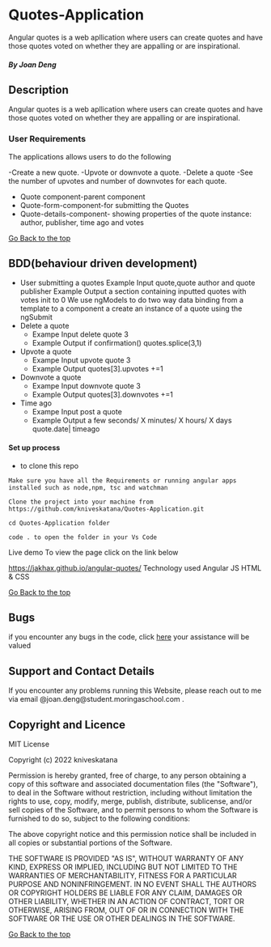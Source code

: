 # Quotes-Application
Angular quotes is a web apllication where users can create quotes and have those quotes voted on whether they are appalling or are inspirational.

##### By Joan Deng

## Description

Angular quotes is a web apllication where users can create quotes and have those quotes voted on whether they are appalling or are inspirational.

### User Requirements
The applications allows users to do the following

-Create a new quote.
-Upvote or downvote a quote.
-Delete a quote
-See the number of upvotes and number of downvotes for each quote. 

* Quote component-parent component
* Quote-form-component-for submitting the Quotes
* Quote-details-component- showing properties of the quote instance: author, publisher, time ago and votes

[Go Back to the top](#Quotes-Application)
 
## BDD(behaviour driven development)
* User submitting a quotes
Example Input quote,quote author and quote publisher
Example Output a section containing inputted quotes with votes init to 0
We use ngModels to do two way data binding from a template to a component a create an instance of a quote using the ngSubmit
* Delete a quote
  * Exampe Input delete quote 3
  * Example Output if confirmation() quotes.splice(3,1)
* Upvote a quote
  * Exampe Input upvote quote 3
  * Example Output quotes[3].upvotes +=1
* Downvote a quote
  * Exampe Input downvote quote 3
  * Example Output quotes[3].downvotes +=1
* Time ago
  * Exampe Input post a quote
  * Example Output a few seconds/ X minutes/ X hours/ X days quote.date| timeago


#### Set up process
* to clone this repo

``
Make sure you have all the Requirements or running angular apps installed such as node,npm, tsc and watchman
``

``
Clone the project into your machine from https://github.com/kniveskatana/Quotes-Application.git
``

``
cd Quotes-Application folder
``

``
code . to open the folder in your Vs Code
``


Live demo
To view the page click on the link below

https://jakhax.github.io/angular-quotes/
Technology used
Angular JS
HTML & CSS

[Go Back to the top](#Quotes-Application)

 
## Bugs
<p>if you encounter any bugs in the code, click <a href="https://github.com/kniveskatana/Quotes-Application/issues">here</a> your assistance will be valued

## Support and Contact Details
<p> If you encounter any problems running this Website, please reach out to me via email @joan.deng@student.moringaschool.com .</p>

## Copyright and Licence

MIT License

Copyright (c) 2022 kniveskatana

Permission is hereby granted, free of charge, to any person obtaining a copy
of this software and associated documentation files (the "Software"), to deal
in the Software without restriction, including without limitation the rights
to use, copy, modify, merge, publish, distribute, sublicense, and/or sell
copies of the Software, and to permit persons to whom the Software is
furnished to do so, subject to the following conditions:

The above copyright notice and this permission notice shall be included in all
copies or substantial portions of the Software.

THE SOFTWARE IS PROVIDED "AS IS", WITHOUT WARRANTY OF ANY KIND, EXPRESS OR
IMPLIED, INCLUDING BUT NOT LIMITED TO THE WARRANTIES OF MERCHANTABILITY,
FITNESS FOR A PARTICULAR PURPOSE AND NONINFRINGEMENT. IN NO EVENT SHALL THE
AUTHORS OR COPYRIGHT HOLDERS BE LIABLE FOR ANY CLAIM, DAMAGES OR OTHER
LIABILITY, WHETHER IN AN ACTION OF CONTRACT, TORT OR OTHERWISE, ARISING FROM,
OUT OF OR IN CONNECTION WITH THE SOFTWARE OR THE USE OR OTHER DEALINGS IN THE
SOFTWARE.

[Go Back to the top](#Quotes-Application)
